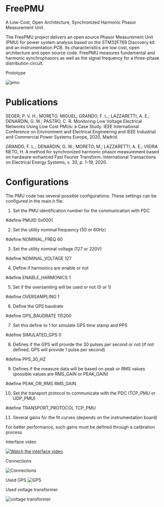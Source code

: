 # FreePMU

A Low-Cost, Open Architecture, Synchronized Harmonic Phasor Measurement Unit.

The FreePMU project delivers an open source Phasor Measurement Unit (PMU) for power system analysis based on the STM32F769 Discovery kit and an instrumentation PCB. Its characteristics are low cost, open architecture and open source code. FreePMU measures fundamental and harmonic synchrophasors as well as the signal frequency for a three-phase distribution circuit.

Prototype

![pmu](https://user-images.githubusercontent.com/16105418/142029947-1d503f89-67db-444a-9919-b6f38e5b5248.png)

# Publications

SEGER, P. V. H.; MORETO, MIGUEL; GRANDO, F. L.; LAZZARETTI, A. E.; DENARDIN, G. W.; PASTRO, C. R. Monitoring Low Voltage Electrical Networks Using Low Cost PMUs: a Case Study. IEEE International Conference on Environment and Electrical Engineering and IEEE Industrial and Commercial Power Systems Europe, 2020, Madrid.

GRANDO, F. L.; DENARDIN, G. W.; MORETO, M.; LAZZARETTI, A. E.; VIEIRA NETO, H. A method for synchronized harmonic phasor measurement based on hardware-enhanced Fast Fourier Transform. International Transactions on Electrical Energy Systems, v. 30, p. 1-19, 2020.



# Configurations

The PMU code has several possible configurations. These settings can be configured in the main.h file.

1. Set the PMU identification number for the communication with PDC

#define PMUID	0x0001


2. Set the utility nominal frequency (50 or 60Hz)

#define NOMINAL_FREQ 60


3. Set the utility nominal voltage (127 or 220V)

#define NOMINAL_VOLTAGE 127


4. Define if harmonics are enable or not

#define ENABLE_HARMONICS 1


5. Set if the oversamling will be used or not (0 or 1)

#define OVERSAMPLING 1


6. Define the GPS baudrate

#define GPS_BAUDRATE 115200


7. Set this define to 1 for simulate GPS time stamp and PPS

#define SIMULATED_GPS 0


8. Defines if the GPS will provide the 30 pulses per second or not (if not defined, GPS will provide 1 pulse per second)

#define PPS_30_HZ


9. Defines if the measure data will be based on peak or RMS values (possible values are RMS_GAIN or PEAK_GAIN)

#define PEAK_OR_RMS	RMS_GAIN


10. Set the transport protocol to communicate with the PDC (TCP_PMU or UDP_PMU)

#define TRANSPORT_PROTOCOL TCP_PMU


11. Several gains for the fit curves (depends on the instrumentation board)

For better performance, such gains must be defined through a calibration process



Interface video

[![Watch the interface video](https://img.youtube.com/vi/6qP93z6WD3M/hqdefault.jpg)](https://youtu.be/6qP93z6WD3M)


Connections

![Connections](https://github.com/gustavowd/microPMU/blob/main/Images/PMU-sch.png)


Used GPS
![GPS](https://github.com/gustavowd/microPMU/blob/main/Images/GPS.jpg)

Used voltage transformer

![voltage transformer](https://github.com/gustavowd/microPMU/blob/main/Images/voltage_transformer.jpg)

